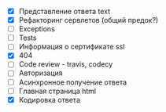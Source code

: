 - [X] Представление ответа text
- [X] Рефакторинг сервлетов (общий предок?)
- [ ] Exceptions
- [ ] Tests
- [ ] Информация о сертификате ssl
- [X] 404
- [ ] Code review - travis, codecy
- [ ] Авторизация
- [ ] Асинхронное получение ответа
- [ ] Главная страница html
- [X] Кодировка ответа
